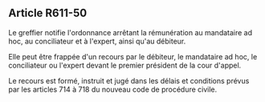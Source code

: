 Article R611-50
----
Le greffier notifie l'ordonnance arrêtant la rémunération au mandataire ad hoc,
au conciliateur et à l'expert, ainsi qu'au débiteur.

Elle peut être frappée d'un recours par le débiteur, le mandataire ad hoc, le
conciliateur ou l'expert devant le premier président de la cour d'appel.

Le recours est formé, instruit et jugé dans les délais et conditions prévus par
les articles 714 à 718 du nouveau code de procédure civile.
